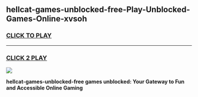
## hellcat-games-unblocked-free-Play-Unblocked-Games-Online-xvsoh
<h3>
<a href="https://premium76.site?title=hellcat-games-unblocked-free&ref=25A">CLICK TO PLAY</a></h3>
<hr>

<h3>
<a href="https://premium76.site?title=hellcat-games-unblocked-free&ref=25A">CLICK 2 PLAY</a>
  
</h3>

<a href="https://premium76.site?title=hellcat-games-unblocked-free&ref=25A"><img src="https://clearcache.store/games.png"></a>


**hellcat-games-unblocked-free games unblocked: Your Gateway to Fun and Accessible Online Gaming**

